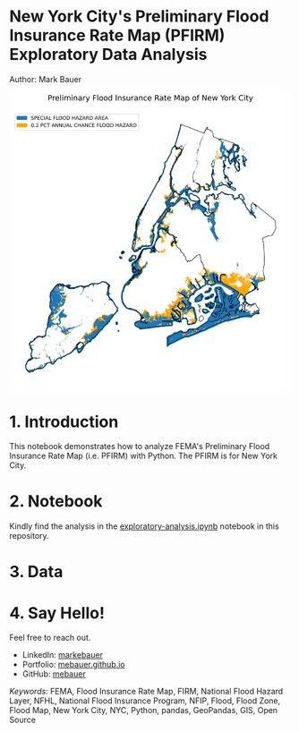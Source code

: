 # New York City's Preliminary Flood Insurance Rate Map (PFIRM) Exploratory Data Analysis

Author: Mark Bauer

![pfirm-nyc-map.png](figures/pfirm-nyc-map.png)

# 1. Introduction
This notebook demonstrates how to analyze FEMA's Preliminary Flood Insurance Rate Map (i.e. PFIRM) with Python. The PFIRM is for New York City.

# 2. Notebook 
Kindly find the analysis in the [exploratory-analysis.ipynb](https://github.com/mebauer/nyc-floodzone-analysis/blob/master/exploratory-analysis.ipynb) notebook in this repository.

# 3. Data

# 4. Say Hello!
Feel free to reach out.
- LinkedIn: [markebauer](https://www.linkedin.com/in/markebauer/)   
- Portfolio: [mebauer.github.io](https://mebauer.github.io/)
- GitHub: [mebauer](https://github.com/mebauer)

*Keywords:* FEMA, Flood Insurance Rate Map, FIRM, National Flood Hazard Layer, NFHL, National Flood Insurance Program, NFIP, Flood, Flood Zone, Flood Map, New York City, NYC, Python, pandas, GeoPandas, GIS, Open Source